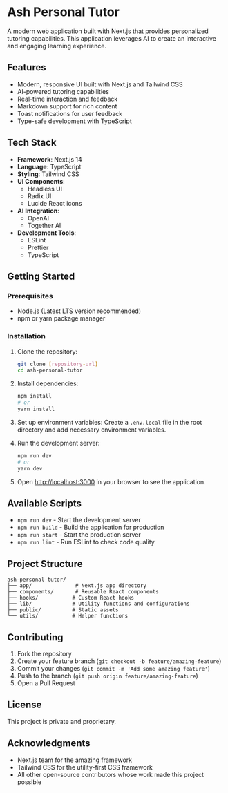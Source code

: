 # Ash Personal Tutor

A modern web application built with Next.js that provides personalized tutoring capabilities. This application leverages AI to create an interactive and engaging learning experience.

## Features

- Modern, responsive UI built with Next.js and Tailwind CSS
- AI-powered tutoring capabilities
- Real-time interaction and feedback
- Markdown support for rich content
- Toast notifications for user feedback
- Type-safe development with TypeScript

## Tech Stack

- **Framework**: Next.js 14
- **Language**: TypeScript
- **Styling**: Tailwind CSS
- **UI Components**: 
  - Headless UI
  - Radix UI
  - Lucide React icons
- **AI Integration**: 
  - OpenAI
  - Together AI
- **Development Tools**:
  - ESLint
  - Prettier
  - TypeScript

## Getting Started

### Prerequisites

- Node.js (Latest LTS version recommended)
- npm or yarn package manager

### Installation

1. Clone the repository:
   ```bash
   git clone [repository-url]
   cd ash-personal-tutor
   ```

2. Install dependencies:
   ```bash
   npm install
   # or
   yarn install
   ```

3. Set up environment variables:
   Create a `.env.local` file in the root directory and add necessary environment variables.

4. Run the development server:
   ```bash
   npm run dev
   # or
   yarn dev
   ```

5. Open [http://localhost:3000](http://localhost:3000) in your browser to see the application.

## Available Scripts

- `npm run dev` - Start the development server
- `npm run build` - Build the application for production
- `npm run start` - Start the production server
- `npm run lint` - Run ESLint to check code quality

## Project Structure

```
ash-personal-tutor/
├── app/              # Next.js app directory
├── components/       # Reusable React components
├── hooks/           # Custom React hooks
├── lib/             # Utility functions and configurations
├── public/          # Static assets
└── utils/           # Helper functions
```

## Contributing

1. Fork the repository
2. Create your feature branch (`git checkout -b feature/amazing-feature`)
3. Commit your changes (`git commit -m 'Add some amazing feature'`)
4. Push to the branch (`git push origin feature/amazing-feature`)
5. Open a Pull Request

## License

This project is private and proprietary.

## Acknowledgments

- Next.js team for the amazing framework
- Tailwind CSS for the utility-first CSS framework
- All other open-source contributors whose work made this project possible 